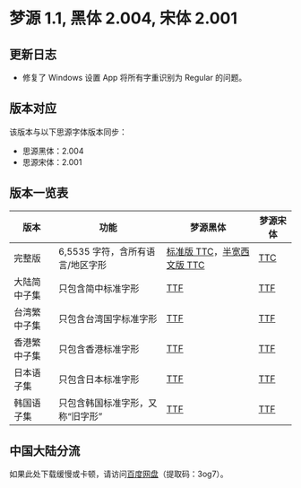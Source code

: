 # 梦源 1.1, 黑体 2.004, 宋体 2.001


## 更新日志

* 修复了 Windows 设置 App 将所有字重识别为 Regular 的问题。


## 版本对应

该版本与以下思源字体版本同步：
* 思源黑体：2.004
* 思源宋体：2.001


## 版本一览表

| 版本         | 功能                                 | 梦源黑体                                                                                                                                                                                                                                                       | 梦源宋体                                                                                                                |
|--------------|--------------------------------------|----------------------------------------------------------------------------------------------------------------------------------------------------------------------------------------------------------------------------------------------------------------|-------------------------------------------------------------------------------------------------------------------------|
| 完整版       | 6,5535 字符，含所有语言/地区字形     | [标准版 TTC](https://github.com/Pal3love/dream-han-cjk/releases/download/dream-1.1-sans-2.004-serif-2.001/DreamHanSans.zip)，[半宽西文版 TTC](https://github.com/Pal3love/dream-han-cjk/releases/download/dream-1.1-sans-2.004-serif-2.001/DreamHanSansHW.zip) | [TTC](https://github.com/Pal3love/dream-han-cjk/releases/download/dream-1.1-sans-2.004-serif-2.001/DreamHanSerif.zip)   |
| 大陆简中子集 | 只包含简中标准字形                   | [TTF](https://github.com/Pal3love/dream-han-cjk/releases/download/dream-1.1-sans-2.004-serif-2.001/DreamHanSansCN.zip)                                                                                                                                         | [TTF](https://github.com/Pal3love/dream-han-cjk/releases/download/dream-1.1-sans-2.004-serif-2.001/DreamHanSerifCN.zip) |
| 台湾繁中子集 | 只包含台湾国字标准字形               | [TTF](https://github.com/Pal3love/dream-han-cjk/releases/download/dream-1.1-sans-2.004-serif-2.001/DreamHanSansTW.zip)                                                                                                                                         | [TTF](https://github.com/Pal3love/dream-han-cjk/releases/download/dream-1.1-sans-2.004-serif-2.001/DreamHanSerifTW.zip) |
| 香港繁中子集 | 只包含香港标准字形                   | [TTF](https://github.com/Pal3love/dream-han-cjk/releases/download/dream-1.1-sans-2.004-serif-2.001/DreamHanSansHK.zip)                                                                                                                                         | [TTF](https://github.com/Pal3love/dream-han-cjk/releases/download/dream-1.1-sans-2.004-serif-2.001/DreamHanSerifHK.zip) |
| 日本语子集   | 只包含日本标准字形                   | [TTF](https://github.com/Pal3love/dream-han-cjk/releases/download/dream-1.1-sans-2.004-serif-2.001/DreamHanSansJP.zip)                                                                                                                                         | [TTF](https://github.com/Pal3love/dream-han-cjk/releases/download/dream-1.1-sans-2.004-serif-2.001/DreamHanSerifJP.zip) |
| 韩国语子集   | 只包含韩国标准字形，又称“旧字形”     | [TTF](https://github.com/Pal3love/dream-han-cjk/releases/download/dream-1.1-sans-2.004-serif-2.001/DreamHanSansKR.zip)                                                                                                                                         | [TTF](https://github.com/Pal3love/dream-han-cjk/releases/download/dream-1.1-sans-2.004-serif-2.001/DreamHanSerifKR.zip) |


## 中国大陆分流

如果此处下载缓慢或卡顿，请访问[百度网盘](https://pan.baidu.com/s/1Ecy_6hHsyHm6IBDOeZJ_4w?pwd=3og7)（提取码：3og7）。

